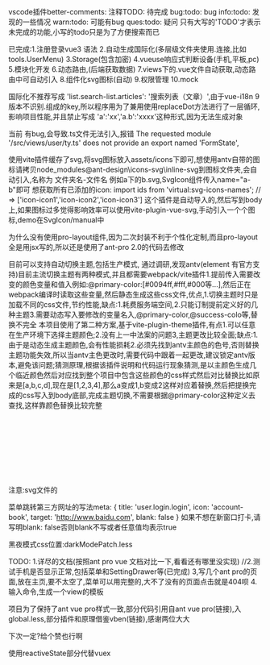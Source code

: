 vscode插件better-comments:
注释TODO: 待完成
bug:todo: bug
info:todo: 发现的一些情况
warn:todo: 可能有bug
ques:todo: 疑问
只有大写的'TODO'才表示未完成的功能,小写的todo只是为了方便搜索而已

已完成:1.注册登录vue3 语法
2.自动生成国际化(多层级文件夹使用.连接,比如tools.UserMenu)
3.Storage(包含加密)
4.vueuse响应式判断设备(手机,平板,pc)
5.模块化开发
6.动态路由,(后端获取数据)
7.views下的.vue文件自动获取,动态路由中可自动引入
8.组件化svg图标(自动)
9.权限管理
10.mock

国际化不推荐写成 'list.search-list.articles': '搜索列表（文章）',由于vue-i18n 9版本不识别.组成的key,所以程序用为了兼用使用replaceDot方法进行了一层循环,影响项目性能,并且禁止写成 'a':'xx','a.b':'xxxx'这种形式,因为无法生成对象

当前 <script setup lang="ts"></script>有bug,会导致.ts文件无法引入,报错 The requested module '/src/views/user/ty.ts' does not provide an export named 'FormState',


使用vite插件缓存了svg,将svg图标放入assets/icons下即可,想使用antv自带的图标请拷贝node_modules\@ant-design\icons-svg\inline-svg到图标文件夹,会自动引入,名称为 文件夹名-文件名 例如a下的b.svg,SvgIcon组件传入name="a-b"即可
想获取所有已添加的icon:
import ids from 'virtual:svg-icons-names';
// => ['icon-icon1','icon-icon2','icon-icon3']
这个插件是自动导入的,然后写到body上,如果图标过多觉得影响效率可以使用vite-plugin-vue-svg,手动引入一个个图标,demo在SvgIcon/manual中


为什么没有使用pro-layout组件,因为二次封装不利于个性化定制,而且pro-layout全是用jsx写的,所以还是使用了ant-pro 2.0的代码去修改


目前可以支持自动切换主题,包括生产模式,
通过调研,发现antv(element 有官方支持)目前主流切换主题有两种模式,并且都需要webpack/vite插件1.提前传入需要改变的颜色变量和值入例如:@primary-color:[#0094ff,#fff,#000等...],然后正在webpack编译时读取这些变量,然后静态生成这些css文件,优点,1.切换主题时只是加载不同的css文件,节约性能,缺点:1.耗费服务端空间,2.只能订制提前定义好的几种主题3.需要动态写入要修改的变量名入,@primary-color,@success-colo等,替换不完全
本项目使用了第二种方案,基于vite-plugin-theme插件,有点1.可以任意在生产环境下选择主题颜色;2.没有上一中法案的问题3,主题更改比较全面;缺点:1.由于是动态生成主题颜色,会有性能损耗2.必须先找到antv主颜色的色号,否则替换主题功能失效,所以当antv主色更改时,需要代码中跟着一起更改,建议锁定antv版本,避免该问题;猜测原理,根据该插件说明和代码运行现象猜测,是以主颜色生成几个临近颜色然后对应找到整个项目中包含这些颜色的css样式然后对比替换比如原来是[a,b,c,d],现在是[1,2,3,4],那么a变成1,b变成2这样对应着替换,然后把提换完成的css写入到body底部,完成主题切换,不需要根据@primary-color这种定义去查找,这样靠颜色替换比较完整


注意:svg文件的<svg> 标签上必须有 fill="currentColor" 字段,这样才能从外部的span等标签复制颜色,否则颜色不可变

菜单跳转第三方网址的写法meta: { title: 'user.login.login', icon: 'account-book', target: 'http://www.baidu.com', blank: false }
如果不想在新窗口打卡,请写明blank: false否则blank不写或者任意值均表示true

黑夜模式css位置:darkModePatch.less


TODO:
1.详尽的文档(按照ant pro vue 文档对比一下,看看还有哪里没实现)
//2.测试手机是否显示正常,包括菜单和SettingDrawer等(已完成)
3,写几个ant pro的页面,放在主页,要不太空了,菜单可以用完整的,大不了没有的页面点击就是404呗
4.输入命令,生成一个view的模板

项目为了保持了ant vue pro样式一致,部分代码引用自ant vue pro(链接),入global.less,部分插件和原理借鉴vben(链接),感谢两位大大

下次一定?给个赞也行啊

使用reactiveState部分代替vuex
